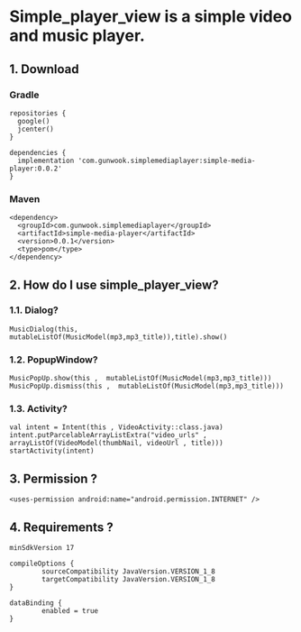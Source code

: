 # Simple_player_view is a simple video and music player.

## 1. Download

### Gradle
    repositories {
      google()
      jcenter()
    }

    dependencies {
      implementation 'com.gunwook.simplemediaplayer:simple-media-player:0.0.2'
    }
### Maven
    <dependency>
      <groupId>com.gunwook.simplemediaplayer</groupId>
      <artifactId>simple-media-player</artifactId>
      <version>0.0.1</version>
      <type>pom</type>
    </dependency>
  
  
  
## 2. How do I use simple_player_view?
### 1.1. Dialog?
    MusicDialog(this, mutableListOf(MusicModel(mp3,mp3_title)),title).show()
    
### 1.2. PopupWindow?
    MusicPopUp.show(this ,  mutableListOf(MusicModel(mp3,mp3_title)))
    MusicPopUp.dismiss(this ,  mutableListOf(MusicModel(mp3,mp3_title)))
    
### 1.3. Activity?
    val intent = Intent(this , VideoActivity::class.java)
    intent.putParcelableArrayListExtra("video_urls" , arrayListOf(VideoModel(thumbNail, videoUrl , title)))
    startActivity(intent)
    
## 3. Permission ?
    <uses-permission android:name="android.permission.INTERNET" />

## 4. Requirements ?
    minSdkVersion 17

    compileOptions {
            sourceCompatibility JavaVersion.VERSION_1_8
            targetCompatibility JavaVersion.VERSION_1_8
    }

    dataBinding {
            enabled = true
    }

